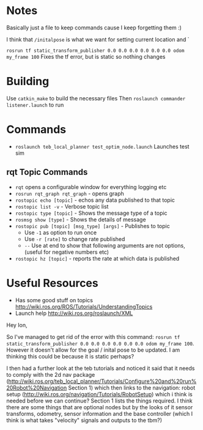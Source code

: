 # Notes
Basically just a file to keep commands cause I keep forgetting them :)

I think that `/initalpose` is what we want for setting current location and `

`rosrun tf static_transform_publisher 0.0 0.0 0.0 0.0 0.0 0.0 odom my_frame 100` Fixes the tf error, but is static so nothing changes



# Building
Use `catkin_make` to build the necessary files
Then `roslaunch commander listener.launch` to run

# Commands
- `roslaunch teb_local_planner test_optim_node.launch` Launches test sim


## rqt Topic Commands
- `rqt` opens a configurable window for everything logging etc
- `rosrun rqt_graph rqt_graph` - opens graph
- `rostopic echo [topic]` - echos any data published to that topic
- `rostopic list -v` - Verbose topic list
- `rostopic type [topic]` - Shows the message type of a topic
- `rosmsg show [type]` - Shows the details of message
- `rostopic pub [topic] [msg_type] [args]` - Publishes to topic
    - Use `-1` as option to run once
    - Use `-r [rate]` to change rate published
    - `--` Use at end to show that following arguments are not options, (useful for negative numbers etc)
- `rostopic hz [topic]` - reports the rate at which data is published


# Useful Resources
- Has some good stuff on topics http://wiki.ros.org/ROS/Tutorials/UnderstandingTopics
- Launch help http://wiki.ros.org/roslaunch/XML



Hey Ion,

So I've managed to get rid of the error with this command: `rosrun tf static_transform_publisher 0.0 0.0 0.0 0.0 0.0 0.0 odom my_frame 100`. However it doesn't allow for the goal / inital pose to be updated. I am thinking this could be because it is static perhaps? 

I then had a further look at the teb tutorials and noticed it said that it needs to comply with the 2d nav package (http://wiki.ros.org/teb_local_planner/Tutorials/Configure%20and%20run%20Robot%20Navigation Section 1) which then links to the navigation: robot setup (http://wiki.ros.org/navigation/Tutorials/RobotSetup) which i think is needed before we can continue? Section 1 lists the things required. I think there are some things that are optional nodes but by the looks of it sensor transforms, odometry, sensor information and the base controller (which I think is what takes "velocity" signals and outputs to the tbm?)

